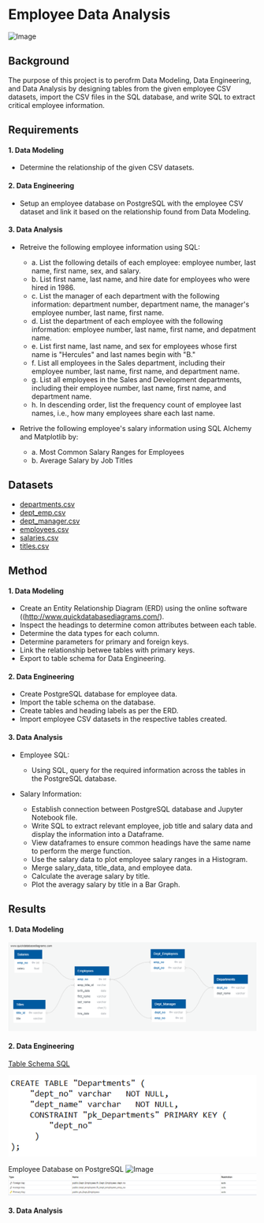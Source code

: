# Employee Data Analysis

![Image](https://s27389.pcdn.co/wp-content/uploads/employee%20data-1000x440.jpg)

## Background
The purpose of this project is to perofrm Data Modeling, Data Engineering, and Data Analysis by designing tables from the given employee CSV datasets, import the CSV files in the SQL database, and write SQL to extract critical employee information.

## Requirements

#### **1.  Data Modeling**

* Determine the relationship of the given CSV datasets.

#### **2.  Data Engineering**

* Setup an employee database on PostgreSQL with the employee CSV dataset and link it based on the relationship found from Data Modeling.


#### **3.  Data Analysis**
 
 * Retreive the following employee information using SQL:
    * a.  List the following details of each employee: employee number, last name, first name, sex, and salary.
    * b.  List first name, last name, and hire date for employees who were hired in 1986.
    * c.  List the manager of each department with the following information: department number, department name, the manager's employee number, last name, first name.
    * d.  List the department of each employee with the following information: employee number, last name, first name, and depatment name.
    * e.  List first name, last name, and sex for employees whose first name is "Hercules" and last names begin with "B."
    * f.  List all employees in the Sales department, including their employee number, last name, first name, and department name.
    * g.  List all employees in the Sales and Development departments, including their employee number, last name, first name, and department name.
    * h.  In descending order, list the frequency count of employee last names, i.e., how many employees share each last name.
    
 * Retrive the following employee's salary information using SQL Alchemy and Matplotlib by:
    * a. Most Common Salary Ranges for Employees
    * b. Average Salary by Job Titles
    
## Datasets

* [departments.csv](https://github.com/cecileung1208/Employee-Data-Analysis/blob/master/Employee%20Data/departments.csv)
* [dept_emp.csv](https://github.com/cecileung1208/Employee-Data-Analysis/blob/master/Employee%20Data/dept_emp.csv)
* [dept_manager.csv](https://github.com/cecileung1208/Employee-Data-Analysis/blob/master/Employee%20Data/dept_manager.csv)
* [employees.csv](https://github.com/cecileung1208/Employee-Data-Analysis/blob/master/Employee%20Data/employees.csv)  
* [salaries.csv](https://github.com/cecileung1208/Employee-Data-Analysis/blob/master/Employee%20Data/salaries.csv)
* [titles.csv](https://github.com/cecileung1208/Employee-Data-Analysis/blob/master/Employee%20Data/titles.csv) 

    
    
## Method

#### **1.  Data Modeling**
* Create an Entity Relationship Diagram (ERD) using the online software ((http://www.quickdatabasediagrams.com/).
* Inspect the headings to determine comon attributes between each table.
* Determine the data types for each column.
* Determine parameters for primary and foreign keys.
* Link the relationship betwee tables with primary keys.
* Export to table schema for Data Engineering.

#### **2. Data Engineering**
* Create PostgreSQL database for employee data.
* Import the table schema on the database.
* Create tables and heading labels as per the ERD.
* Import employee CSV datasets in the respective tables created.


#### **3. Data Analysis** 
* Employee SQL:
  * Using SQL, query for the required information across the tables in the PostgreSQL database.
 
* Salary Information:
  * Establish connection between PostgreSQL database and Jupyter Notebook file.
  * Write SQL to extract relevant employee, job title and salary data and display the information into a Dataframe.
  * View dataframes to ensure common headings have the same name to perform the merge function.
  * Use the salary data to plot employee salary ranges in a Histogram.
  * Merge salary_data, title_data, and employee data.
  * Calculate the average salary by title.
  * Plot the averagy salary by title in a Bar Graph.
  
## Results

#### **1.  Data Modeling**

![Image](https://github.com/cecileung1208/Employee-Data-Analysis/blob/master/Data%20Modeling/ERD%20-%20Employee%20Database.png)

#### **2.  Data Engineering**

[Table Schema SQL](https://github.com/cecileung1208/Employee-Data-Analysis/tree/master/Data%20Engineering)

![Image](https://github.com/cecileung1208/Employee-Data-Analysis/blob/master/Data%20Engineering/Table_Schema_Script.png)

Employee Database on PostgreSQL
![Image](https://github.com/cecileung1208/Employee-Data-Analysis/tree/master/Data%20Engineering)
![Image](https://github.com/cecileung1208/Employee-Data-Analysis/blob/master/Data%20Engineering/Table_Schema_PostgreSQL_Dependents.png)

#### **3.  Data Analysis**
